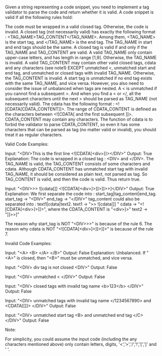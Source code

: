 Given a string representing a code snippet, you need to implement a tag validator to parse the code and return whether it is valid. A code snippet is valid if all the following rules hold:

The code must be wrapped in a valid closed tag. Otherwise, the code is invalid.
A closed tag (not necessarily valid) has exactly the following format : &lt;TAG_NAME&gt;TAG_CONTENT&lt;/TAG_NAME&gt;. Among them, &lt;TAG_NAME&gt; is the start tag, and &lt;/TAG_NAME&gt; is the end tag. The TAG_NAME in start and end tags should be the same. A closed tag is valid if and only if the TAG_NAME and TAG_CONTENT are valid.
A valid TAG_NAME only contain upper-case letters, and has length in range [1,9]. Otherwise, the TAG_NAME is invalid.
A valid TAG_CONTENT may contain other valid closed tags, cdata and any characters (see note1) EXCEPT unmatched &lt;, unmatched start and end tag, and unmatched or closed tags with invalid TAG_NAME. Otherwise, the TAG_CONTENT is invalid.
A start tag is unmatched if no end tag exists with the same TAG_NAME, and vice versa. However, you also need to consider the issue of unbalanced when tags are nested.
A &lt; is unmatched if you cannot find a subsequent >. And when you find a &lt; or &lt;/, all the subsequent characters until the next > should be parsed as TAG_NAME  (not necessarily valid).
The cdata has the following format : &lt;![CDATA[CDATA_CONTENT]]&gt;. The range of CDATA_CONTENT is defined as the characters between &lt;![CDATA[ and the first subsequent ]]>.
CDATA_CONTENT may contain any characters. The function of cdata is to forbid the validator to parse CDATA_CONTENT, so even it has some characters that can be parsed as tag (no matter valid or invalid), you should treat it as regular characters.


Valid Code Examples:

Input: "&lt;DIV&gt;This is the first line &lt;![CDATA[&lt;div&gt;]]&gt;&lt;/DIV&gt;"
Output: True
Explanation:
The code is wrapped in a closed tag : &lt;DIV> and &lt;/DIV>.
The TAG_NAME is valid, the TAG_CONTENT consists of some characters and cdata.
Although CDATA_CONTENT has unmatched start tag with invalid TAG_NAME, it should be considered as plain text, not parsed as tag.
So TAG_CONTENT is valid, and then the code is valid. Thus return true.

Input: "&lt;DIV>>>  ![cdata[]] &lt;![CDATA[&lt;div>]>]]>]]>>]&lt;/DIV>"
Output: True
Explanation:
We first separate the code into : start_tag|tag_content|end_tag.
start_tag -> "&lt;DIV&gt;"
end_tag -> "&lt;/DIV>"
tag_content could also be separated into : text1|cdata|text2.
text1 -> ">>  ![cdata[]] "
cdata -> "&lt;![CDATA[&lt;div>]>]]>", where the CDATA_CONTENT is "&lt;div>]>"
text2 -> "]]>>]"

The reason why start_tag is NOT "&lt;DIV>>>" is because of the rule 6.
The reason why cdata is NOT "&lt;![CDATA[&lt;div>]>]]>]]>" is because of the rule 7.



Invalid Code Examples:

Input: "&lt;A>  &lt;B> &lt;/A>   &lt;/B>"
Output: False
Explanation: Unbalanced. If "&lt;A>" is closed, then "&lt;B>" must be unmatched, and vice versa.

Input: "&lt;DIV&gt;  div tag is not closed  &lt;DIV&gt;"
Output: False

Input: "&lt;DIV&gt;  unmatched &lt;  &lt;/DIV&gt;"
Output: False

Input: "&lt;DIV&gt; closed tags with invalid tag name  &lt;b>123&lt;/b> &lt;/DIV&gt;"
Output: False

Input: "&lt;DIV&gt; unmatched tags with invalid tag name  &lt;/1234567890> and &lt;CDATA[[]]>  &lt;/DIV&gt;"
Output: False

Input: "&lt;DIV&gt;  unmatched start tag &lt;B>  and unmatched end tag &lt;/C>  &lt;/DIV&gt;"
Output: False



Note:

For simplicity, you could assume the input code (including the any characters mentioned above) only contain letters, digits, '&lt;','>','/','!','[',']' and ' '.
